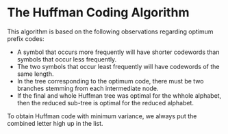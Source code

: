 # The Huffman Coding Algorithm

This algorithm is based on the following observations regarding 
optimum prefix codes:
- A symbol that occurs more frequently will have shorter 
codewords than symbols that occur less frequently.
- The two symbols that occur least frequently will have 
codewords of the same length.
- In the tree corresponding to the optimum code, there must 
be two branches stemming from each intermediate node.
- If the final and whole Huffman tree was optimal for the whhole 
alphabet, then the reduced sub-tree is optimal for the reduced 
alphabet.

To obtain Huffman code with minimum variance, we always put the combined letter high up in the list.
